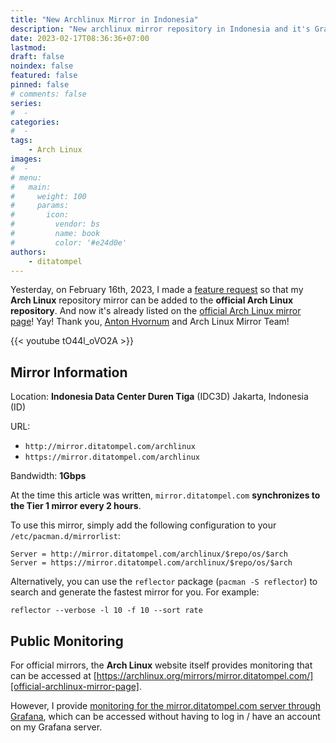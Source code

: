 ```yaml
---
title: "New Archlinux Mirror in Indonesia"
description: "New archlinux mirror repository in Indonesia and it's Grafana monitoring metrics."
date: 2023-02-17T08:36:36+07:00
lastmod:
draft: false
noindex: false
featured: false
pinned: false
# comments: false
series:
#  -
categories:
#  -
tags:
    - Arch Linux
images:
#  -
# menu:
#   main:
#     weight: 100
#     params:
#       icon:
#         vendor: bs
#         name: book
#         color: '#e24d0e'
authors:
    - ditatompel
---
```


Yesterday, on February 16th, 2023, I made a [feature request][feature-request]
so that my **Arch Linux** repository mirror can be added to the **official Arch
Linux repository**. And now it's already listed on the [official Arch Linux
mirror page][official-archlinux-mirror-page]! Yay! Thank you, [Anton
Hvornum][anton-hvornum] and Arch Linux Mirror Team!

{{< youtube tO44l_oVO2A >}}

## Mirror Information

Location: **Indonesia Data Center Duren Tiga** (IDC3D) Jakarta, Indonesia (ID)

URL:

- `http://mirror.ditatompel.com/archlinux`
- `https://mirror.ditatompel.com/archlinux`

Bandwidth: **1Gbps**

At the time this article was written, `mirror.ditatompel.com` **synchronizes to
the Tier 1 mirror every 2 hours**.

To use this mirror, simply add the following configuration to your
`/etc/pacman.d/mirrorlist`:

```plain
Server = http://mirror.ditatompel.com/archlinux/$repo/os/$arch
Server = https://mirror.ditatompel.com/archlinux/$repo/os/$arch
```

Alternatively, you can use the `reflector` package (`pacman -S reflector`) to
search and generate the fastest mirror for you. For example:

```shell
reflector --verbose -l 10 -f 10 --sort rate
```

## Public Monitoring

For official mirrors, the **Arch Linux** website itself provides monitoring
that can be accessed at
[https://archlinux.org/mirrors/mirror.ditatompel.com/][official-archlinux-mirror-page].

However, I provide [monitoring for the mirror.ditatompel.com server through
Grafana][mirror-grafana], which can be accessed without having to log in / have
an account on my Grafana server.

[feature-request]: https://bugs.archlinux.org/task/77542 "My feature request for official mirror"
[official-archlinux-mirror-page]: https://archlinux.org/mirrors/mirror.ditatompel.com/ "mirror.ditatompel.com details page on archlinux.org"
[anton-hvornum]: https://bugs.archlinux.org/user/15638 "Anton Hvornum, ArchLinux mirror admin"
[mirror-grafana]: https://monitor.ditatompel.com/d/mirror-ditatompel-com/mirror-ditatompel-com?orgId=2&refresh=1m "Mirror monitoring through Grafana"
